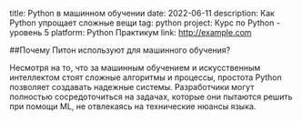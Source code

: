 ﻿title: Python в машинном обучении
date: 2022-06-11
description: Как Python упрощает сложные вещи
tag: python
project: Курс по Python - уровень 5
platform: Python Практикум
link: http://example.com

##Почему Питон используют для машинного обучения?

Несмотря на то, что за машинным обучением и искусственным интеллектом стоят сложные алгоритмы и процессы, простота Python позволяет создавать надежные системы. Разработчики могут полностью сосредоточиться на задачах, которые они пытаются решить при помощи ML, не отвлекаясь на технические нюансы языка.
